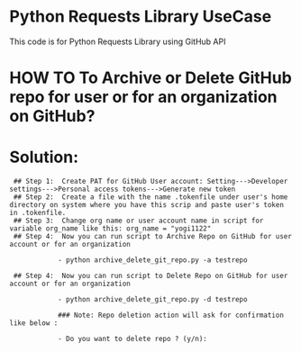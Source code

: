 # Python Requests Library UseCase
 This code is for Python Requests Library using GitHub API
 

# HOW TO To Archive or Delete GitHub repo for user or for an organization on GitHub?
# Solution:
     
     ## Step 1:  Create PAT for GitHub User account: Setting--->Developer settings--->Personal access tokens--->Generate new token
     ## Step 2:  Create a file with the name .tokenfile under user's home directory on system where you have this scrip and paste user's token in .tokenfile.
     ## Step 3:  Change org name or user account name in script for variable org_name like this: org_name = "yogi1122"
     ## Step 4:  Now you can run script to Archive Repo on GitHub for user account or for an organization
      
                - python archive_delete_git_repo.py -a testrepo
      
     ## Step 4:  Now you can run script to Delete Repo on GitHub for user account or for an organization
     
                - python archive_delete_git_repo.py -d testrepo 
                
                ### Note: Repo deletion action will ask for confirmation like below : 
                
                - Do you want to delete repo ? (y/n):

